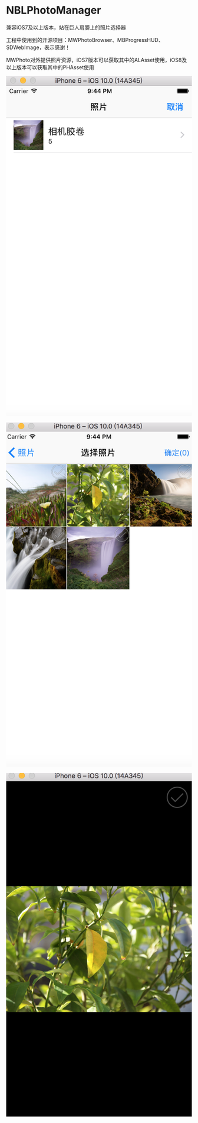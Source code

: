 # NBLPhotoManager
兼容iOS7及以上版本，站在巨人肩膀上的照片选择器

工程中使用到的开源项目：MWPhotoBrowser、MBProgressHUD、SDWebImage，表示感谢！

MWPhoto对外提供照片资源，iOS7版本可以获取其中的ALAsset使用，iOS8及以上版本可以获取其中的PHAsset使用


![NBLPhotoManager1](./NBLPhotoManager1.png)

![NBLPhotoManager2](./NBLPhotoManager2.png)

![NBLPhotoManager3](./NBLPhotoManager3.png)
